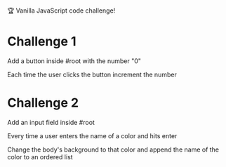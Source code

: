 🏆 Vanilla JavaScript code challenge!

# Challenge 1

Add a button inside #root with the number "0"

Each time the user clicks the button increment the number

# Challenge 2

Add an input field inside #root 

Every time a user enters the name of a color and hits enter

Change the body's background to that color
and append the name of the color to an ordered list
